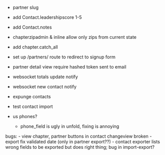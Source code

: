  - partner slug
 - add Contact.leadershipscore 1-5
 - add Contact.notes
 - chapterzipadmin & inline allow only zips from current state
 - add chapter.catch_all 
 - set up /partners/<slug> route to redirect to signup form
 - partner detail view require hashed token sent to email
 
 - websocket totals update notify
 - websocket new contact notify
 - expunge contacts
 - test contact import

 - us phones?
    - phone_field is ugly in unfold, fixing is annoying

 bugs: 
    - view chapter, partner buttons in contact changeview broken
    - export fix validated date (only in partner export??)
    - contact exporter lists wrong fields to be exported but does right thing; bug in import-export?
